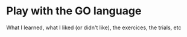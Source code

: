 # Play with the GO language
What I learned, what I liked (or didn't like), the exercices, the trials, etc

